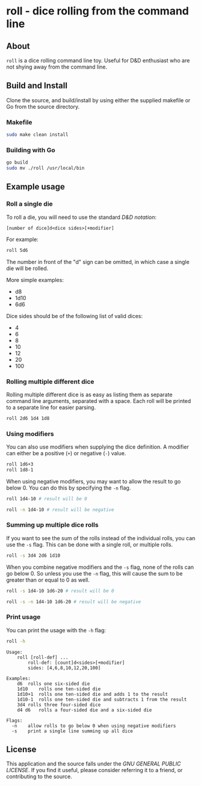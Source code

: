 # roll - dice rolling from the command line

## About

`roll` is a dice rolling command line toy. Useful for D&D enthusiast who are not shying away from the command line.

## Build and Install

Clone the source, and build/install by using either the supplied makefile or Go from the source directory.

### Makefile

``` sh
sudo make clean install
```

### Building with Go

``` sh
go build
sudo mv ./roll /usr/local/bin
```

## Example usage

### Roll a single die

To roll a die, you will need to use the standard _D&D notation_:

``` text
[number of dice]d<dice sides>[+modifier]
```

For example:

``` sh
roll 5d6
```

The number in front of the "d" sign can be omitted, in which case a single die will be rolled.

More simple examples:
   - d8
   - 1d10
   - 6d6

Dice sides should be of the following list of valid dices:
   - 4
   - 6
   - 8
   - 10
   - 12
   - 20
   - 100

### Rolling multiple different dice

Rolling multiple different dice is as easy as listing them as separate command line arguments, separated with a space. Each roll will be printed to a separate line for easier parsing.

``` sh
roll 2d6 1d4 1d8
```

### Using modifiers

You can also use modifiers when supplying the dice definition. A modifier can either be a positive (`+`) or negative (`-`) value.

``` sh
roll 1d6+3
roll 1d8-1
```

When using negative modifiers, you may want to allow the result to go below 0. You can do this by specifying the `-n` flag.

``` sh
roll 1d4-10 # result will be 0
```

``` sh
roll -n 1d4-10 # result will be negative
```

### Summing up multiple dice rolls

If you want to see the sum of the rolls instead of the individual rolls, you can use the `-s` flag. This can be done with a single roll, or multiple rolls.

``` sh
roll -s 3d4 2d6 1d10
```

When you combine negative modifiers and the `-s` flag, none of the rolls can go below 0. So unless you use the `-n` flag, this will cause the sum to be greater than or equal to 0 as well.

``` sh
roll -s 1d4-10 1d6-20 # result will be 0
```

``` sh
roll -s -n 1d4-10 1d6-20 # result will be negative
```

### Print usage

You can print the usage with the `-h` flag:

``` sh
roll -h
```

```
Usage:
	roll [roll-def] ...
		roll-def: [count]d<sides>[+modifier]
		sides: [4,6,8,10,12,20,100]

Examples:
	d6	rolls one six-sided die
	1d10	rolls one ten-sided die
	1d10+1	rolls one ten-sided die and adds 1 to the result
	1d10-1	rolls one ten-sided die and subtracts 1 from the result
	3d4	rolls three four-sided dice
	d4 d6	rolls a four-sided die and a six-sided die

Flags:
  -n	allow rolls to go below 0 when using negative modifiers
  -s	print a single line summing up all dice
```

## License

This application and the source falls under the _GNU GENERAL PUBLIC LICENSE_.
If you find it useful, please consider referring it to a friend, or contributing to the source.
